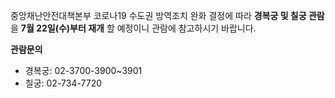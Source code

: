 중앙재난안전대책본부 코로나19 수도권 방역조치 완화 결정에 따라 **경복궁 및 칠궁 관람**을 **7월 22일(수)부터 재개** 할 예정이니 관람에 참고하시기 바랍니다.

**관람문의**
- 경복궁: 02-3700-3900~3901
- 칠궁: 02-734-7720